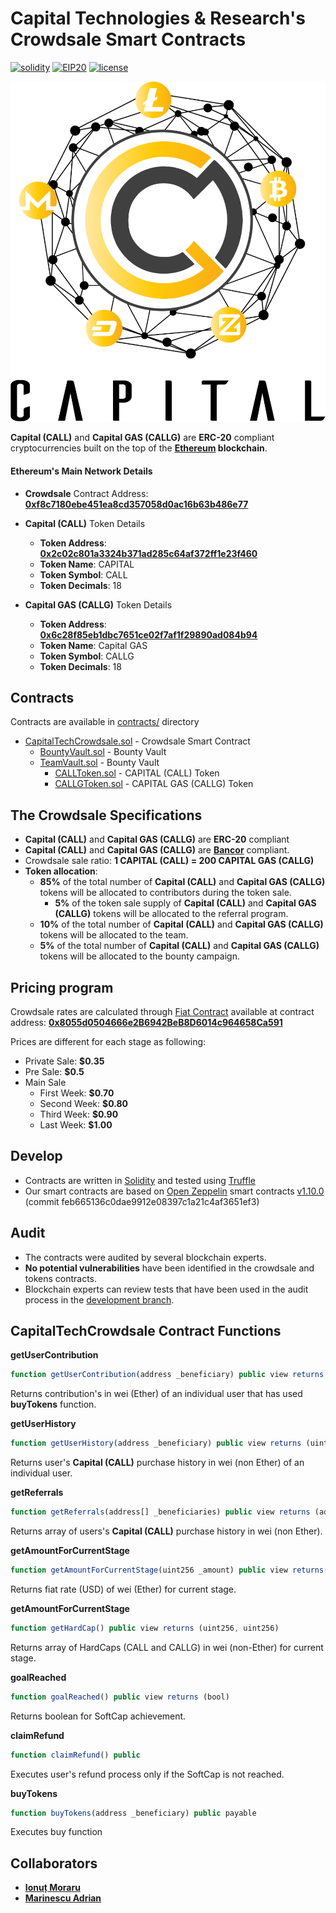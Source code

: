 # Capital Technologies & Research's Crowdsale Smart Contracts
[![solidity](https://img.shields.io/badge/code%20style-solidity-brightgreen.svg?style=flat-square)](https://github.com/ethereum/solidity) [![EIP20](https://img.shields.io/badge/TOKEN-ERC20-brightgreen.svg?style=flat-square)](https://github.com/ethereum/EIPs/blob/master/EIPS/eip-20.md) [![license](https://img.shields.io/github/license/mashape/apistatus.svg?style=flat-square)](https://opensource.org/licenses/MIT)

![capital-tech](images/logo.png)

**Capital (CALL)** and **Capital GAS (CALLG)** are **ERC-20** compliant cryptocurrencies built on the top of the **[Ethereum][ethereum] blockchain**.

#### Ethereum's Main Network Details
*	**Crowdsale** Contract Address: **[0xf8c7180ebe451ea8cd357058d0ac16b63b486e77](https://etherscan.io/address/0xf8c7180ebe451ea8cd357058d0ac16b63b486e77#code)**

*	**Capital (CALL)** Token Details
	*	**Token Address**: **[0x2c02c801a3324b371ad285c64af372ff1e23f460](https://etherscan.io/address/0x2c02c801a3324b371ad285c64af372ff1e23f460#code)**
	*	**Token Name**: CAPITAL
	*	**Token Symbol**: CALL
	*	**Token Decimals**: 18

*	**Capital GAS (CALLG)** Token Details
	*	**Token Address**: **[0x6c28f85eb1dbc7651ce02f7af1f29890ad084b94](https://etherscan.io/address/0x6c28f85eb1dbc7651ce02f7af1f29890ad084b94#code)**
	*	**Token Name**: Capital GAS
	*	**Token Symbol**: CALLG
	*	**Token Decimals**: 18

## Contracts
Contracts are available in [contracts/](contracts) directory
*	[CapitalTechCrowdsale.sol](contracts/CapitalTechCrowdsale.sol) - Crowdsale Smart Contract
	*	[BountyVault.sol](contracts/BountyVault.sol) - Bounty Vault
	*	[TeamVault.sol](contracts/TeamVault.sol) - Bounty Vault
		*	[CALLToken.sol](contracts/CALLToken.sol) - CAPITAL (CALL) Token
		*	[CALLGToken.sol](contracts/CALLGToken.sol) - CAPITAL GAS (CALLG) Token

## The Crowdsale Specifications
*	**Capital (CALL)** and **Capital GAS (CALLG)** are **ERC-20** compliant
*	**Capital (CALL)** and **Capital GAS (CALLG)** are **[Bancor][bancor]** compliant.
*	Crowdsale sale ratio: **1 CAPITAL (CALL) = 200 CAPITAL GAS (CALLG)**
*	**Token allocation**:
	*	**85%** of the total number of **Capital (CALL)** and **Capital GAS (CALLG)** tokens will be allocated to contributors during the token sale.
		*	**5%** of the token sale supply of **Capital (CALL)** and **Capital GAS (CALLG)** tokens will be allocated to the referral program.	
	*	**10%** of the total number of **Capital (CALL)** and **Capital GAS (CALLG)** tokens will be allocated to the team.
	*	**5%** of the total number of **Capital (CALL)** and **Capital GAS (CALLG)** tokens will be allocated to the bounty campaign.

## Pricing program
Crowdsale rates are calculated through [Fiat Contract](https://fiatcontract.com/) available at contract address: **[0x8055d0504666e2B6942BeB8D6014c964658Ca591](https://etherscan.io/address/0x8055d0504666e2B6942BeB8D6014c964658Ca591#code)**

Prices are different for each stage as following:
*	Private Sale: **$0.35**
*	Pre Sale: **$0.5**
*	Main Sale
	*	First Week: **$0.70**
	*	Second Week: **$0.80**
	*	Third Week: **$0.90**
	*	Last Week: **$1.00**

## Develop
* Contracts are written in [Solidity][solidity] and tested using [Truffle][truffle]
* Our smart contracts are based on [Open Zeppelin][openzepplein-solidity] smart contracts [v1.10.0][openzepplein-solidity_v.1.10.0] (commit feb665136c0dae9912e08397c1a21c4af3651ef3)

## Audit
*	The contracts were audited by several blockchain experts.
*	**No potential vulnerabilities** have been identified in the crowdsale and tokens contracts.
*	Blockchain experts can review tests that have been used in the audit process in the [development branch](https://github.com/capital-technologies/truffle-crowdsale/tree/master).

## CapitalTechCrowdsale Contract Functions
**getUserContribution**
```js
function getUserContribution(address _beneficiary) public view returns (uint256)
```
Returns contribution's in wei (Ether) of an individual user that has used **buyTokens** function.

**getUserHistory**
```js
function getUserHistory(address _beneficiary) public view returns (uint256)
```
Returns user's **Capital (CALL)** purchase history in wei (non Ether) of an individual user.

**getReferrals**
```js
function getReferrals(address[] _beneficiaries) public view returns (address[], uint256[])
```
Returns array of users's **Capital (CALL)** purchase history in wei (non Ether).

**getAmountForCurrentStage**
```js
function getAmountForCurrentStage(uint256 _amount) public view returns(uint256)
```
Returns fiat rate (USD) of wei (Ether) for current stage.

**getAmountForCurrentStage**
```js
function getHardCap() public view returns (uint256, uint256)
```
Returns array of HardCaps (CALL and CALLG) in wei (non-Ether) for current stage.

**goalReached**
```js
function goalReached() public view returns (bool)
```
Returns boolean for SoftCap achievement.

**claimRefund**
```js
function claimRefund() public
```
Executes user's refund process only if the SoftCap is not reached.

**buyTokens**
```js
function buyTokens(address _beneficiary) public payable
```
Executes buy function 

## Collaborators

* **[Ionuț Moraru](https://github.com/morion4000/)**
* **[Marinescu Adrian](https://www.facebook.com/marinescu.adrian.crypto)**

[capital-tech]: https://www.mycapitalco.in/
[ethereum]: https://www.ethereum.org/
[solidity]: https://solidity.readthedocs.io/en/develop/
[truffle]: http://truffleframework.com/
[bancor]: https://github.com/bancorprotocol/contracts
[openzepplein-solidity_v.1.10.0]: https://github.com/OpenZeppelin/openzeppelin-solidity/releases/tag/v1.10.0
[openzepplein-solidity]: https://github.com/OpenZeppelin/openzeppelin-solidity